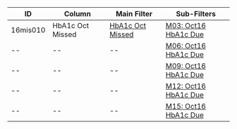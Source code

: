 ID | Column | Main Filter | Sub-Filters | 
-- | ------ | -------| -----------|
16mis010| HbA1c Oct Missed | [HbA1c Oct Missed](https://github.com/Edward-Yao31/Salud-Y-Vida-Report/blob/master/main-filters/missed/HbA1c%20Oct%20Missed) | [M03: Oct16 HbA1c Due](https://github.com/Edward-Yao31/Salud-Y-Vida-Report/blob/master/sub-filters/missed/M03:%20Oct16%20HbA1c%20Due)| 
-- |-- |-- |[M06: Oct16 HbA1c Due](https://github.com/Edward-Yao31/Salud-Y-Vida-Report/blob/master/sub-filters/missed/M06:%20Oct16%20HbA1c%20Due)|
-- |-- |-- |[M09: Oct16 HbA1c Due](https://github.com/Edward-Yao31/Salud-Y-Vida-Report/blob/master/sub-filters/missed/M09:%20Oct16%20HbA1c%20Due)| 
-- |-- |-- |[M12: Oct16 HbA1c Due](https://github.com/Edward-Yao31/Salud-Y-Vida-Report/blob/master/sub-filters/missed/M12:%20Oct16%20HbA1c%20Due)|
-- |-- |-- |[M15: Oct16 HbA1c Due](https://github.com/Edward-Yao31/Salud-Y-Vida-Report/blob/master/sub-filters/missed/M15:%20Oct16%20HbA1c%20Due)|
